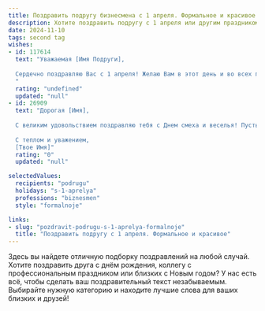 ```yaml
---
title: Поздравить подругу бизнесмена с 1 апреля. Формальное и красивое
description: Хотите поздравить подругу с 1 апреля или другим праздником? Наш ИИ создаст незабываемое поздравление, а вы обязательно выделитесь среди других.  
date: 2024-11-10
tags: second tag
wishes:
- id: 117614
  text: "Уважаемая [Имя Подруги],
  
  Сердечно поздравляю Вас с 1 апреля! Желаю Вам в этот день и во всех последующих удачных сделок, процветания Вашему бизнесу и достижения всех поставленных целей. Пусть Ваш профессионализм и целеустремлённость всегда приводят к успеху.  Счастья, благополучия и отличного настроения!
  "
  rating: "undefined"
  updated: "null"
- id: 26909
  text: "Дорогая [Имя],
  
  С великим удовольствием поздравляю тебя с Днем смеха и веселья! Пусть этот замечательный праздник принесет тебе массу позитивных эмоций и улыбок. Ты не только прекрасная подруга, но и талантливый бизнесмен, чья энергия и профессионализм вдохновляют всех вокруг. Желаю тебе продолжать покорять вершины успеха, оставаясь такой же яркой и неповторимой. Пусть каждый день приносит тебе новые победы и радостные моменты. С праздником, моя дорогая!
  
  С теплом и уважением,
  [Твое Имя]"
  rating: "0"
  updated: "null"

selectedValues:
  recipients: "podrugu"
  holidays: "s-1-aprelya"
  professions: "biznesmen"
  style: "formalnoje"

links:
- slug: "pozdravit-podrugu-s-1-aprelya-formalnoje"
  title: "Поздравить подругу с 1 апреля. Формальное и красивое"
---
```


Здесь вы найдете отличную подборку поздравлений на любой случай. 
Хотите поздравить друга с днём рождения, коллегу с профессиональным праздником или близких с Новым годом? У нас есть всё, чтобы сделать ваш поздравительный текст незабываемым. Выбирайте нужную категорию и находите лучшие слова для ваших близких и друзей!
